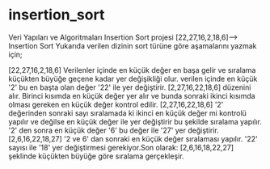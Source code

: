 # insertion_sort
Veri Yapıları ve Algoritmaları Insertion Sort projesi
[22,27,16,2,18,6]--> Insertion Sort
Yukarıda verilen dizinin sort türüne göre aşamalarını yazmak için;

[22,27,16,2,18,6]
Verilenler içinde en küçük değer en başa gelir ve sıralama küçükten büyüğe geçene kadar yer değişikliği olur.
verilen içinde en küçük '2' bu en başta olan değer '22' ile yer değiştirir.
[2,27,16,22,18,6] düzenini alır.
Birinci kısımda en küçük değer yer alır ve bunda sonraki ikinci kısımda olması gereken en küçük değer kontrol edilir.
[2,27,16,22,18,6] '2' değerinden sonraki sayı sıralamada ki ikinci en küçük değer mi kontrolü yapılır ve değilse en küçük değer ile yer değiştirir bu şekilde sıralama yapılır.
'2' den sonra en küçük değer '6' bu değer ile '27' yer değiştirir.
[2,6,16,22,18,27] '2 ve 6' dan sonraki en küçük değer sıralaması yapılır.
'22' sayısı ile '18' yer değiştirmesi gerekiyor.Son olarak:
[2,6,16,18,22,27] şeklinde küçükten büyüğe göre sıralama gerçekleşir.


